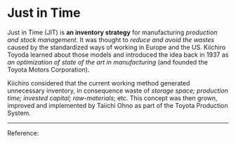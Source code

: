 # Just in Time

Just in Time (JIT) is **an inventory strategy** for manufacturing *production and stock management*. It was thought to *reduce and avoid the wastes* caused by the standardized ways of working in Europe and the US. Kiichiro Toyoda learned about those models and introduced the idea back in 1937 as *an optimization of state of the art in manufacturing* (and founded the Toyota Motors Corporation).

Kiichiro considered that the current working method generated unnecessary inventory, in consequence waste of *storage space; production time; invested capital; raw-materials*; etc. This concept was then grown, improved and implemented by Taiichi Ohno as part of the Toyota Production System.

---

Reference:

<!--  -->
